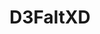 ---
title: D3FaltXD
github: https://github.com/D3FaltXD
mode: dark
transition: 3s
archetype:
  - Little Bit of Everything
---